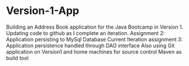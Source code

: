 # Version-1-App
Building an Address Book application for the Java Bootcamp in Version 1.
Updating code to github as I complete an iteration.
Assignment 2: Application persisting to MySql Database
Current Iteration assignment 3: Application persistence handled through DAO interface
Also using Git application on Version1 and home machines for source control
Maven as build tool


